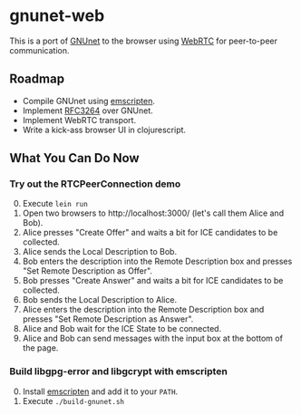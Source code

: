 gnunet-web
==========

This is a port of [GNUnet] to the browser using [WebRTC] for peer-to-peer
communication.

Roadmap
-------
* Compile GNUnet using [emscripten].
* Implement [RFC3264] over GNUnet.
* Implement WebRTC transport.
* Write a kick-ass browser UI in clojurescript.

What You Can Do Now
-------------------

### Try out the RTCPeerConnection demo ###
0. Execute `lein run`
1. Open two browsers to http://localhost:3000/ (let's call them Alice and Bob).
2. Alice presses "Create Offer" and waits a bit for ICE candidates to be
   collected.
3. Alice sends the Local Description to Bob.
4. Bob enters the description into the Remote Description box and presses
   "Set Remote Description as Offer".
5. Bob presses "Create Answer" and waits a bit for ICE candidates to be
   collected.
6. Bob sends the Local Description to Alice.
7. Alice enters the description into the Remote Description box and presses
   "Set Remote Description as Answer".
8. Alice and Bob wait for the ICE State to be connected.
9. Alice and Bob can send messages with the input box at the bottom of the page.

### Build libgpg-error and libgcrypt with emscripten ###
0. Install [emscripten] and add it to your `PATH`.
1. Execute `./build-gnunet.sh`

  [gnunet]: https://gnunet.org
  [webrtc]: http://www.webrtc.org
  [emscripten]: https://github.com/kripken/emscripten
  [rfc3264]: http://www.ietf.org/rfc/rfc3264.txt
